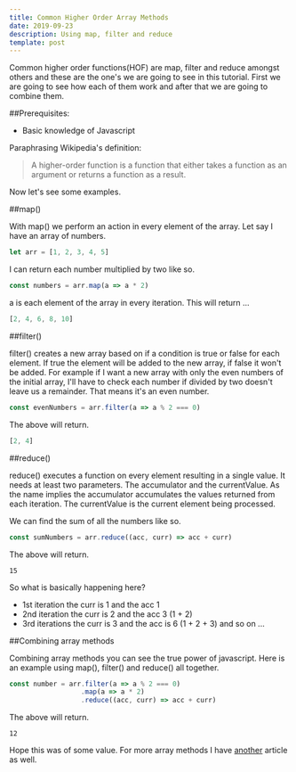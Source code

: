 ```yaml
---
title: Common Higher Order Array Methods
date: 2019-09-23
description: Using map, filter and reduce
template: post
---
```


Common higher order functions(HOF) are map, filter and reduce amongst others and these are the one's we are going to see in this tutorial.
First we are going to see how each of them work and after that we are going to combine them.

##Prerequisites:

- Basic knowledge of Javascript

Paraphrasing Wikipedia's definition:

> A higher-order function is a function that either takes a function as an argument or returns a function as a result.

Now let's see some examples.

##map()

With <span class="highlight-in-text">map()</span> we perform an action in every element of the array.
Let say I have an array of numbers.

```javascript
let arr = [1, 2, 3, 4, 5]
```

 I can return each number multiplied by two like so.

```javascript
const numbers = arr.map(a => a * 2)
```

<span class="highlight-in-text">a</span> is each element of the array in every iteration. 
This will return ...

```javascript
[2, 4, 6, 8, 10]
```

##filter()

<span class="highlight-in-text">filter()</span> creates a new array based on if a condition is true or false for each element. If true the element will be added to the new array, if false it won't be added.
For example if I want a new array with only the even numbers of the initial array, I'll have to check each number if divided by two doesn't leave us a remainder. 
That means it's an even number.

```javascript
const evenNumbers = arr.filter(a => a % 2 === 0)
```

The above will return.

```javascript
[2, 4]
```

##reduce()

<span class="highlight-in-text">reduce()</span> executes a function on every element resulting in a single value. It needs at least two parameters. The <span class="highlight-in-text">accumulator</span> and the <span class="highlight-in-text">currentValue</span>. As the name implies the <span class="highlight-in-text">accumulator</span> accumulates the values returned from each iteration. The <span class="highlight-in-text">currentValue</span> is the current element being processed.

We can find the sum of all the numbers like so.

```javascript
const sumNumbers = arr.reduce((acc, curr) => acc + curr)
```

The above will return.

```
15
```

So what is basically happening here?

- 1st iteration the <span class="highlight-in-text">curr</span> is 1 and the <span class="highlight-in-text">acc</span> 1
- 2nd iteration the <span class="highlight-in-text">curr</span> is 2 and the <span class="highlight-in-text">acc</span> 3 (1 + 2)
- 3rd iterations the <span class="highlight-in-text">curr</span> is 3 and the <span class="highlight-in-text">acc</span> is 6 (1 + 2 + 3)
and so on ...

##Combining array methods

Combining array methods you can see the true power of javascript. 
Here is an example using <span class="highlight-in-text">map()</span>, <span class="highlight-in-text">filter()</span> and <span class="highlight-in-text">reduce()</span> all together.

```javascript
const number = arr.filter(a => a % 2 === 0)
                  .map(a => a * 2)
                  .reduce((acc, curr) => acc + curr)
```

The above will return.

```
12
```

Hope this was of some value.
For more array methods I have [another](https://www.johnraptis.dev/) article as well.